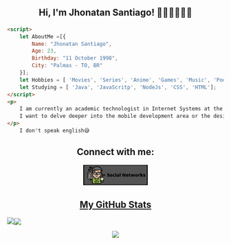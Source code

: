 <h2 align="center">Hi, I'm Jhonatan Santiago! 🙋🏾‍♂️👨🏾‍💻</h2>

````html
<script>
    let AboutMe =[{
    	Name: "Jhonatan Santiago",
    	Age: 23,
    	Birthday: "11 October 1998",
    	City: "Palmas - TO, BR"   
	}];
	let Hobbies = [ 'Movies', 'Series', 'Anime', 'Games', 'Music', 'Podcast', 'Cinema', 'Eating', 'Pets'];	
	let Studying = [ 'Java', 'JavaScritp', 'NodeJs', 'CSS', 'HTML'];
</script>
<p>   
	I am currently an academic technologist in Internet Systems at the Federal Institute of Tocantins - Campus Palmas.
	I want to delve deeper into the mobile development area or the design area, UI/UX.
</p>
	I don't speak english😅
````


<h2 align='center'> Connect with me: </h2>
<p align="center"><a href="https://cliolink.com/jhonatanssantiago" target="blank"><img src="img/social.png" width=150/></a</p>
	
<h2 align="center"> My GitHub Stats </h2>
<p><img align="left" src="https://github-readme-stats.vercel.app/api?username=JhonatanSSantiago&count_private=true&show_icons=true&theme=radical" /></p>
<p><img align="center" src="https://github-readme-stats.vercel.app/api/top-langs/?username=JhonatanSSantiago&theme=radical"/></p>


<p align="center"><img src="https://komarev.com/ghpvc/?username=JhonatanSSantiago&label=Profile%20views&color=0e75b6&style=flat"/> </p>





